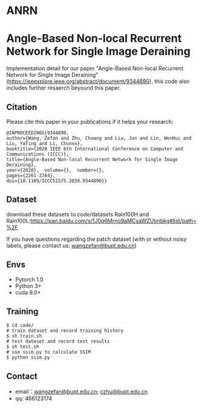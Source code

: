 # ANRN

# Angle-Based Non-local Recurrent Network for Single Image Deraining

Implementation detail for our paper "Angle-Based Non-local Recurrent Network for Single Image Deraining"
(https://ieeexplore.ieee.org/abstract/document/9344890), this code also includes further resaerch beyound this paper.

## Citation

Please cite this paper in your publications if it helps your research:

```
@INPROCEEDINGS{9344890,  
author={Wang, Zefan and Zhu, Chuang and Liu, Jun and Lin, WenHui and Liu, YaTing and Li, Chunxu},  
booktitle={2020 IEEE 6th International Conference on Computer and Communications (ICCC)},   
title={Angle-Based Non-local Recurrent Network for Single Image Deraining},  
year={2020},  volume={},  number={},  
pages={2261-2264}, 
doi={10.1109/ICCC51575.2020.9344890}}
```

## Dataset

download these datasets to code/datasets
Rain100H and Rain100L:https://pan.baidu.com/s/1J0q6Mrno9aMCsaWZUtmbkg#list/path=%2F

If you have questions regarding the patch dataset (with or without noisy labels, please contact us: wangzefan@bupt.edu.cn)

## Envs
- Pytorch 1.0
- Python 3+
- cuda 9.0+

## Training
```
$ cd code/
# train dataset and record training history
$ sh train.sh
# test dateset and record test results
$ sh test.sh
# use ssim.py to calculate SSIM 
$ python ssim.py

```
## Contact

* email：wangzefan@bupt.edu.cn; czhu@bupt.edu.cn
* qq: 466123174
